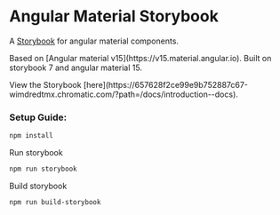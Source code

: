 # Angular Material Storybook
A [Storybook](https://storybook.js.org) for angular material components.
<p>Based on [Angular material v15](https://v15.material.angular.io). Built on storybook 7 and angular material 15.</p>
<p>View the Storybook [here](https://657628f2ce99e9b752887c67-wimdredtmx.chromatic.com/?path=/docs/introduction--docs).</p>

### Setup Guide:
```bash
npm install
```
Run storybook
```bash
npm run storybook
```
Build storybook
```bash
npm run build-storybook
```

